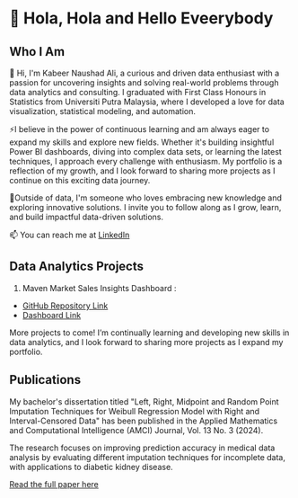 # 🙌 Hola, Hola and Hello Eveerybody 

## Who I Am

👋 Hi, I'm Kabeer Naushad Ali, a curious and driven data enthusiast with a passion for uncovering insights and solving real-world problems through data analytics and consulting. I graduated with First Class Honours in Statistics from Universiti Putra Malaysia, where I developed a love for data visualization, statistical modeling, and automation.

⚡I believe in the power of continuous learning and am always eager to expand my skills and explore new fields. Whether it's building insightful Power BI dashboards, diving into complex data sets, or learning the latest techniques, I approach every challenge with enthusiasm. My portfolio is a reflection of my growth, and I look forward to sharing more projects as I continue on this exciting data journey.

🌱Outside of data, I'm someone who loves embracing new knowledge and exploring innovative solutions. I invite you to follow along as I grow, learn, and build impactful data-driven solutions.

📫 You can reach me at [LinkedIn](https://www.linkedin.com/in/ahmad-kabeer/)


## Data Analytics Projects 

1. Maven Market Sales Insights Dashboard :
- [GitHub Repository Link](https://github.com/KabeerNaushadAli/Power-BI)
- [Dashboard Link](https://app.powerbi.com/view?r=eyJrIjoiNDRiMGM3ZTktNDZkOC00ODY2LWFkZGQtZTFkMjhhOWYyNjliIiwidCI6IjU2OGU1ZDUxLTgyMGEtNGJkYS1hZDY2LWMwNGVjZWJjZDAyMyIsImMiOjEwfQ%3D%3D)


More projects to come! I’m continually learning and developing new skills in data analytics, and I look forward to sharing more projects as I expand my portfolio.


## Publications
My bachelor's dissertation titled "Left, Right, Midpoint and Random Point Imputation Techniques for Weibull Regression Model with Right and Interval-Censored Data" has been published in the Applied Mathematics and Computational Intelligence (AMCI) Journal, Vol. 13 No. 3 (2024). 

The research focuses on improving prediction accuracy in medical data analysis by evaluating different imputation techniques for incomplete data, with applications to diabetic kidney disease.


[Read the full paper here](https://ejournal.unimap.edu.my/index.php/amci/article/view/330)
